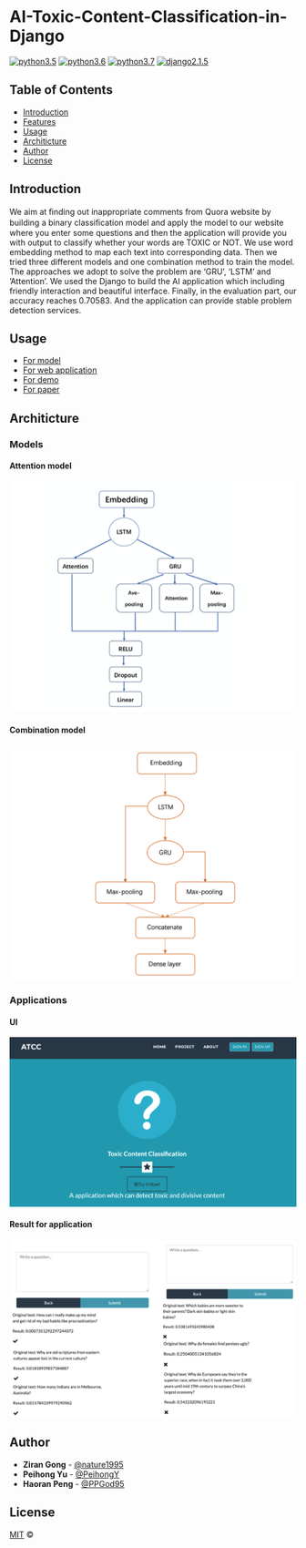 # AI-Toxic-Content-Classification-in-Django

[![python3.5](https://img.shields.io/badge/python-3.5-blue.svg)](https://www.python.org/downloads/)
[![python3.6](https://img.shields.io/badge/python-3.6-brightgreen.svg)](https://www.python.org/downloads/)
[![python3.7](https://img.shields.io/badge/python-3.7-orange.svg)](https://www.python.org/downloads/)
[![django2.1.5](https://img.shields.io/badge/django-2.1.5-green.svg)](https://www.djangoproject.com/download/)


## Table of Contents

- [Introduction](#introduction)
- [Features](#features)
- [Usage](#usage)
- [Architicture](#architicture)
- [Author](#author)
- [License](#license)

## Introduction  
We aim at ﬁnding out inappropriate comments from Quora website by building a binary classiﬁcation model and apply the model to our website where you enter some questions and then the application will provide you with output to classify whether your words are TOXIC or NOT. We use word embedding method to map each text into corresponding data. Then we tried three different models and one combination method to train the model. The approaches we adopt to solve the problem are ‘GRU’, ‘LSTM’ and ’Attention’. We used the Django to build the AI application which including friendly interaction and beautiful interface. Finally, in the evaluation part, our accuracy reaches 0.70583. And the application can provide stable problem detection services.

## Usage
- [For model](https://github.com/nature1995/AI-Toxic-Content-Classification-in-Django/tree/master/Model)
- [For web application](https://github.com/nature1995/AI-Toxic-Content-Classification-in-Django/tree/master/Web)
- [For demo](https://github.com/nature1995/AI-Toxic-Content-Classification-in-Django/tree/master/Demo)
- [For paper](https://github.com/nature1995/AI-Toxic-Content-Classification-in-Django/blob/master/Toxic-Content-Classification-in-Django.pdf)

## Architicture
### Models
#### Attention model
![Attention model](./Pictures/model1.png) 

#### Combination model
![Combination model](./Pictures/model2.png)

### Applications 
#### UI
![UI](./Pictures/app1.png)

#### Result for application
![Result for application](./Pictures/app2.png)

## Author

* **Ziran Gong** - [@nature1995](https://github.com/nature1995)
* **Peihong Yu** - [@PeihongY](https://github.com/PeihongY)
* **Haoran Peng** - [@PPGod95](https://github.com/PPGod95)

## License

[MIT](LICENSE) ©
